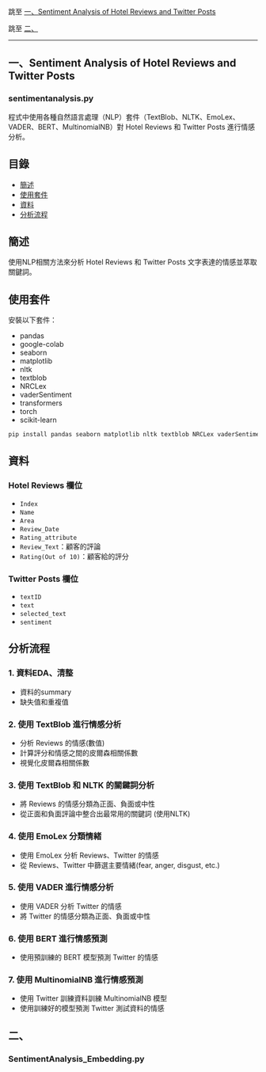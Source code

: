 跳至 [一、Sentiment Analysis of Hotel Reviews and Twitter Posts](#sentimentanalysis.py)

跳至 [二、](#SentimentAnalysis_Embedding.py)

---

## 一、Sentiment Analysis of Hotel Reviews and Twitter Posts
### sentimentanalysis.py

程式中使用各種自然語言處理（NLP）套件（TextBlob、NLTK、EmoLex、VADER、BERT、MultinomialNB）對 Hotel Reviews 和 Twitter Posts 進行情感分析。

## 目錄

- [簡述](#簡述)
- [使用套件](#使用套件)
- [資料](#資料)
- [分析流程](#分析流程)

## 簡述

使用NLP相關方法來分析 Hotel Reviews 和 Twitter Posts 文字表達的情感並萃取關鍵詞。

## 使用套件

安裝以下套件：

- pandas
- google-colab
- seaborn
- matplotlib
- nltk
- textblob
- NRCLex
- vaderSentiment
- transformers
- torch
- scikit-learn

```bash
pip install pandas seaborn matplotlib nltk textblob NRCLex vaderSentiment transformers torch scikit-learn
```

## 資料

### Hotel Reviews 欄位
- `Index`
- `Name`
- `Area`
- `Review_Date`
- `Rating_attribute`
- `Review_Text`：顧客的評論
- `Rating(Out of 10)`：顧客給的評分

### Twitter Posts 欄位
- `textID`
- `text`
- `selected_text`
- `sentiment`

## 分析流程

### 1. 資料EDA、清整

- 資料的summary
- 缺失值和重複值

### 2. 使用 TextBlob 進行情感分析

- 分析 Reviews 的情感(數值)
- 計算評分和情感之間的皮爾森相關係數
- 視覺化皮爾森相關係數

### 3. 使用 TextBlob 和 NLTK 的關鍵詞分析

- 將 Reviews 的情感分類為正面、負面或中性
- 從正面和負面評論中整合出最常用的關鍵詞 (使用NLTK)

### 4. 使用 EmoLex 分類情緒

- 使用 EmoLex 分析 Reviews、Twitter 的情感
- 從 Reviews、Twitter 中篩選主要情緒(fear, anger, disgust, etc.)

### 5. 使用 VADER 進行情感分析

- 使用 VADER 分析 Twitter 的情感
- 將 Twitter 的情感分類為正面、負面或中性

### 6. 使用 BERT 進行情感預測

- 使用預訓練的 BERT 模型預測 Twitter 的情感

### 7. 使用 MultinomialNB 進行情感預測

- 使用 Twitter 訓練資料訓練 MultinomialNB 模型
- 使用訓練好的模型預測 Twitter 測試資料的情感

## 二、
### SentimentAnalysis_Embedding.py

